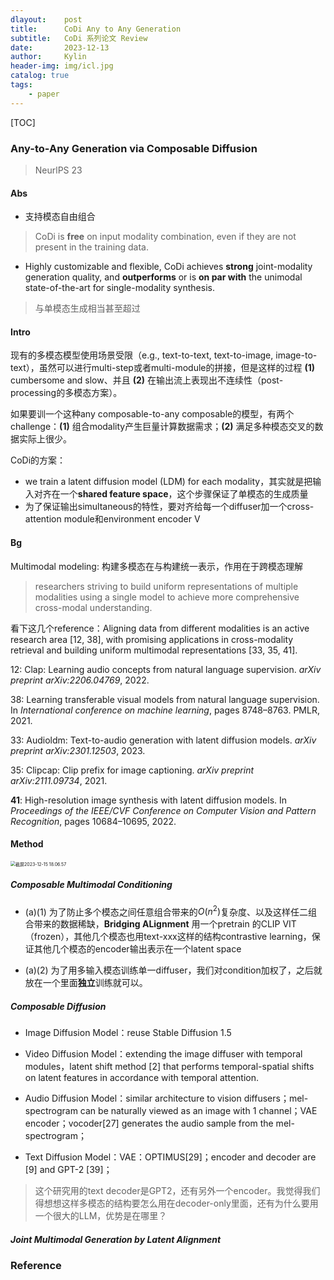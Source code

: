```yaml
---
dlayout:    post
title:      CoDi Any to Any Generation
subtitle:   CoDi 系列论文 Review
date:       2023-12-13
author:     Kylin
header-img: img/icl.jpg
catalog: true
tags:
    - paper
---
```




[TOC]



### Any-to-Any Generation via Composable Diffusion

> NeurlPS 23

#### Abs

- 支持模态自由组合

> CoDi is **free** on input modality combination, even if they are not present in the training data.

- Highly customizable and flexible, CoDi achieves **strong** joint-modality generation quality, and **outperforms** or is **on par with** the unimodal state-of-the-art for single-modality synthesis. 

> 与单模态生成相当甚至超过



#### Intro

现有的多模态模型使用场景受限（e.g., text-to-text, text-to-image, image-to-text），虽然可以进行multi-step或者multi-module的拼接，但是这样的过程 **(1)** cumbersome and slow、并且 **(2)** 在输出流上表现出不连续性（post-processing的多模态方案）。

如果要训一个这种any composable-to-any composable的模型，有两个challenge：**(1)** 组合modality产生巨量计算数据需求；**(2)** 满足多种模态交叉的数据实际上很少。 

CoDi的方案：

- we train a latent diffusion model (LDM) for each modality，其实就是把输入对齐在一个**shared feature space**，这个步骤保证了单模态的生成质量
- 为了保证输出simultaneous的特性，要对齐给每一个diffuser加一个cross-attention module和environment encoder V



#### Bg

Multimodal modeling: 构建多模态在与构建统一表示，作用在于跨模态理解

> researchers striving to build uniform representations of multiple modalities using a single model to achieve more comprehensive cross-modal understanding.

看下这几个reference：Aligning data from different modalities is an active research area [12, 38], with promising applications in cross-modality retrieval and building uniform multimodal representations [33, 35, 41].

12: Clap: Learning audio concepts from natural language supervision. *arXiv preprint arXiv:2206.04769*, 2022.

38: Learning transferable visual models from natural language supervision. In *International conference on machine learning*, pages 8748–8763. PMLR, 2021.

33: Audioldm: Text-to-audio generation with latent diffusion models. *arXiv preprint arXiv:2301.12503*, 2023. 

35: Clipcap: Clip prefix for image captioning. *arXiv preprint arXiv:2111.09734*, 2021. 

**41**: High-resolution image synthesis with latent diffusion models. In *Proceedings of the IEEE/CVF Conference on Computer Vision and Pattern Recognition*, pages 10684–10695, 2022.



#### Method

<img src="http://kylinhub.oss-cn-shanghai.aliyuncs.com/uPic/20231215180711.png" alt="截屏2023-12-15 18.06.57" style="zoom:50%;" />



##### Composable Multimodal Conditioning

- (a)(1) 为了防止多个模态之间任意组合带来的$O(n^2)$复杂度、以及这样任二组合带来的数据稀缺，**Bridging ALignment** 用一个pretrain 的CLIP VIT（frozen），其他几个模态也用text-xxx这样的结构contrastive learning，保证其他几个模态的encoder输出表示在一个latent space

- (a)(2) 为了用多输入模态训练单一diffuser，我们对condition加权了，之后就放在一个里面**独立**训练就可以。



##### Composable Diffusion

- Image Diffusion Model：reuse Stable Diffusion 1.5

- Video Diffusion Model：extending the image diffuser with temporal modules，latent shift method [2] that performs temporal-spatial shifts on latent features in accordance with temporal attention. 
- Audio Diffusion Model：similar architecture to vision diffusers；mel-spectrogram can be naturally viewed as an image with 1 channel；VAE encoder；vocoder[27] generates the audio sample from the mel-spectrogram；
- Text Diffusion Model：VAE：OPTIMUS[29]；encoder and decoder are [9] and GPT-2 [39]；



> 这个研究用的text decoder是GPT2，还有另外一个encoder。我觉得我们得想想这样多模态的结构要怎么用在decoder-only里面，还有为什么要用一个很大的LLM，优势是在哪里？



##### Joint Multimodal Generation by Latent Alignment





### Reference

[^1]: 
